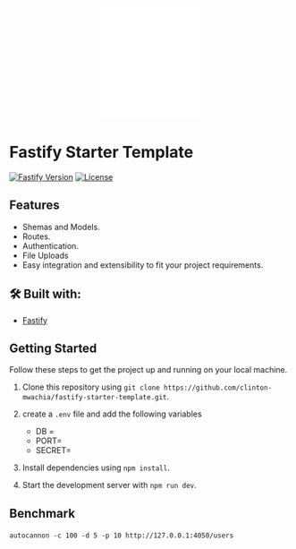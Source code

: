 <p align="center">
  <img src="assets/fastify.png" alt="Fastify Icon" width="200" height="200">
</p>

# Fastify Starter Template

[![Fastify Version](https://img.shields.io/badge/fastify-4.24.2-blue.svg)](https://fastify.dev/)
[![License](https://img.shields.io/badge/License-MIT-green.svg)](https://opensource.org/licenses/MIT)

## Features

- Shemas and Models.
- Routes.
- Authentication.
- File Uploads
- Easy integration and extensibility to fit your project requirements.

## 🛠️ Built with:

- [Fastify](https://fastify.dev/)

## Getting Started

Follow these steps to get the project up and running on your local machine.

1. Clone this repository using `git clone https://github.com/clinton-mwachia/fastify-starter-template.git`.
2. create a `.env` file and add the following variables

    - DB = 
    - PORT=
    - SECRET=

2. Install dependencies using `npm install`.
3. Start the development server with `npm run dev`.

## Benchmark

`autocannon -c 100 -d 5 -p 10 http://127.0.0.1:4050/users`

